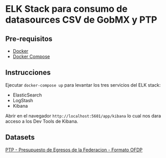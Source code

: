 # ELK Stack para consumo de datasources CSV de GobMX y PTP

## Pre-requisitos
- [Docker](https://docs.docker.com/install/)
- [Docker Compose](https://docs.docker.com/compose/install/)

## Instrucciones

Ejecutar `docker-compose up` para levantar los tres servicios del ELK stack:
- ElasticSearch
- LogStash
- Kibana

Abrir en el navegador `http://localhost:5601/app/kibana` lo cual nos dara acceso a los Dev Tools de Kibana.

## Datasets

[PTP - Presupuesto de Egresos de la Federacion - Formato OFDP](./datasets/ptp-pef-ofdp.md)

